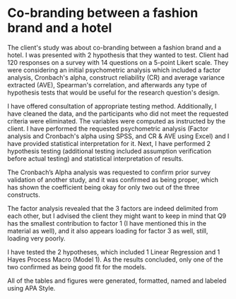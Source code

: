 # Co-branding between a fashion brand and a hotel
The client's study was about co-branding between a fashion brand and a hotel. I was presented with 2 hypothesis that they wanted to test. Client had 120 responses on a survey with 14 questions on a 5-point Likert scale. They were considering an initial psychometric analysis which included a factor analysis, Cronbach's alpha, construct reliability (CR) and average variance extracted (AVE), Spearman's correlation, and afterwards any type of hypothesis tests that would be useful for the research question's design.

I have offered consultation of appropriate testing method. Additionally, I have cleaned the data, and the participants who did not meet the requested criteria were eliminated. The variables were computed as instructed by the client. I have performed the requested psychometric analysis (Factor analysis and Cronbach's alpha using SPSS, and CR & AVE using Excel) and I have provided statistical interpretation for it. Next, I have performed 2 hypothesis testing (additional testing included assumption verification before actual testing) and statistical interpretation of results.

The Cronbach’s Alpha analysis was requested to confirm prior survey validation of another study, and it was confirmed as being proper, which has shown the coefficient being okay for only two out of the three constructs.

The factor analysis revealed that the 3 factors are indeed delimited from each other, but I advised the client they might want to keep in mind that Q9 has the smallest contribution to factor 1 (I have mentioned this in the material as well), and it also appears loading for factor 3 as well, still, loading very poorly.

I have tested the 2 hypotheses, which included 1 Linear Regression and 1 Hayes Process Macro (Model 1). As the results concluded, only one of the two confirmed as being good fit for the models.

All of the tables and figures were generated, formatted, named and labeled using APA Style.
